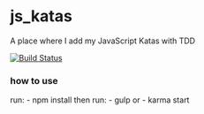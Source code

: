 # js_katas
A place where I add my JavaScript Katas with TDD

[![Build Status](https://travis-ci.org/IonutC/js_katas.svg?branch=master)](https://travis-ci.org/IonutC/js_katas)

### how to use
run:
    - npm install
then run:
    - gulp or 
    - karma start
